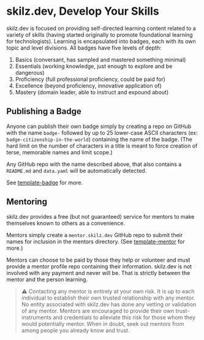 # skilz.dev, Develop Your Skills

skilz.dev is focused on providing self-directed learning content related
to a variety of skills (having started originally to promote
foundational learning for technologists). Learning is encapsulated into
badges, each with its own topic and level divisions. All badges have
five levels of depth:

1. Basics (conversant, has sampled and mastered something minimal)
1. Essentials (working knowledge, just enough to explore and be dangerous) 
1. Proficiency (full professional proficiency, could be paid for)
1. Excellence (beyond proficiency, innovative application of)
1. Mastery (domain leader, able to instruct and expound about)

## Publishing a Badge

Anyone can publish their own badge simply by creating a repo on
GitHub with the name `badge-` followed by up to 25 lower-case
ASCII characters (ex: `badge-citizenship-in-the-world`) containing
the name of the badge. (The hard limit on the number of characters in a
title is meant to force creation of terse, memorable names and limit
scope.)

Any GitHub repo with the name described above, that also contains a
`README.md` and `data.yaml` will be automatically detected. 

See [template-badge] for more.

[template-badge]: <https://github.com/rwxrob/template-badge>

## Mentoring

skilz.dev provides a free (but not guaranteed) service for mentors to
make themselves known to others as a convenience.

Mentors simply create a `mentor.skilz.dev` GitHub repo to submit their
names for inclusion in the mentors directory. (See [template-mentor] for
more.)

[template-mentor]: <https://github.com/rwxrob/template-mentor>

Mentors can choose to be paid by those they help or volunteer and must
provide a mentor profile repo containing their information. skilz.dev is
not involved with any payment and never will be. That is strictly
between the mentor and the person learning. 

> ⚠️
> Contacting any mentor is entirely at your own risk. It is up to each
> individual to establish their own trusted relationship with any
> mentor. No entity associated with skilz.dev has done any vetting or
> validation of any mentor. Mentors are encouraged to provide
> their own trust-instruments and credentials to alleviate this risk for
> those whom they would potentially mentor. When in doubt, seek out
> mentors from among people you already know and trust.
